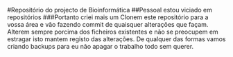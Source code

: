 #Repositório do projecto de Bioinformática
##Pessoal estou viciado em repositórios
###Portanto criei mais um
Clonem este repositório para a vossa área e vão fazendo commit de quaisquer alterações que façam.
Alterem sempre porcima dos ficheiros existentes e não se preocupem em estragar isto mantem registo das alterações.
De qualquer das formas vamos criando backups para eu não apagar o trabalho todo sem querer.

